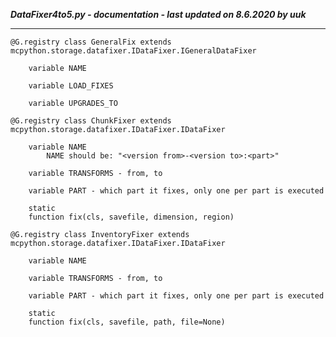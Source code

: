 ***DataFixer4to5.py - documentation - last updated on 8.6.2020 by uuk***
___

    @G.registry class GeneralFix extends mcpython.storage.datafixer.IDataFixer.IGeneralDataFixer

        variable NAME

        variable LOAD_FIXES

        variable UPGRADES_TO

    @G.registry class ChunkFixer extends mcpython.storage.datafixer.IDataFixer.IDataFixer

        variable NAME
            NAME should be: "<version from>-<version to>:<part>"

        variable TRANSFORMS - from, to

        variable PART - which part it fixes, only one per part is executed

        static
        function fix(cls, savefile, dimension, region)

    @G.registry class InventoryFixer extends mcpython.storage.datafixer.IDataFixer.IDataFixer

        variable NAME

        variable TRANSFORMS - from, to

        variable PART - which part it fixes, only one per part is executed

        static
        function fix(cls, savefile, path, file=None)